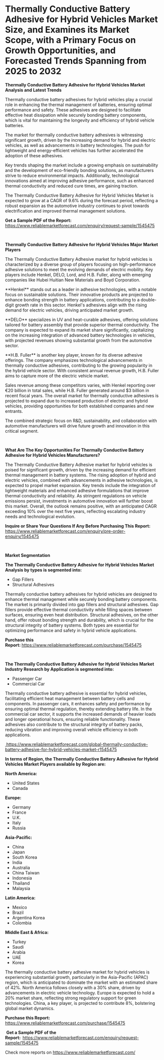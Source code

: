 <p><h1>Thermally Conductive Battery Adhesive for Hybrid Vehicles Market Size, and Examines its Market Scope, with a Primary Focus on Growth Opportunities, and Forecasted Trends Spanning from 2025 to 2032</h1></p><p><strong>Thermally Conductive Battery Adhesive for Hybrid Vehicles Market Analysis and Latest Trends</strong></p>
<p><p>Thermally conductive battery adhesives for hybrid vehicles play a crucial role in enhancing the thermal management of batteries, ensuring optimal performance and safety. These adhesives are designed to facilitate effective heat dissipation while securely bonding battery components, which is vital for maintaining the longevity and efficiency of hybrid vehicle batteries. </p><p>The market for thermally conductive battery adhesives is witnessing significant growth, driven by the increasing demand for hybrid and electric vehicles, as well as advancements in battery technologies. The push for lightweight and energy-efficient vehicles has further accelerated the adoption of these adhesives. </p><p>Key trends shaping the market include a growing emphasis on sustainability and the development of eco-friendly bonding solutions, as manufacturers strive to reduce environmental impacts. Additionally, technological innovations aimed at improving adhesive performance, such as enhanced thermal conductivity and reduced cure times, are gaining traction. </p><p>The Thermally Conductive Battery Adhesive for Hybrid Vehicles Market is expected to grow at a CAGR of 9.6% during the forecast period, reflecting a robust expansion as the automotive industry continues to pivot towards electrification and improved thermal management solutions.</p></p>
<p><strong>Get a Sample PDF of the Report:&nbsp;</strong> <a href="https://www.reliablemarketforecast.com/enquiry/request-sample/1545475?utm_campaign=2193&utm_medium=2&utm_source=Github&utm_content=ia&utm_term=06022025&utm_id=thermally-conductive-battery-adhesive-for-hybrid-vehicles">https://www.reliablemarketforecast.com/enquiry/request-sample/1545475</a></p>
<p>&nbsp;</p>
<p><strong>Thermally Conductive Battery Adhesive for Hybrid Vehicles Major Market Players</strong></p>
<p><p>The Thermally Conductive Battery Adhesive market for hybrid vehicles is characterized by a diverse group of players focusing on high-performance adhesive solutions to meet the evolving demands of electric mobility. Key players include Henkel, DELO, Lord, and H.B. Fuller, along with emerging companies like Hubei Huitian New Materials and Boyd Corporation.</p><p>**Henkel** stands out as a leader in adhesive technologies, with a notable focus on sustainable solutions. Their innovative products are projected to enhance bonding strength in battery applications, contributing to a double-digit growth rate in this sector. Henkel's adhesives align with the rising demand for electric vehicles, driving anticipated market growth.</p><p>**DELO** specializes in UV and heat-curable adhesives, offering solutions tailored for battery assembly that provide superior thermal conductivity. The company is expected to expand its market share significantly, capitalizing on the increasing integration of advanced battery technologies in vehicles, with projected revenues showing substantial growth from the automotive sector.</p><p>**H.B. Fuller** is another key player, known for its diverse adhesive offerings. The company emphasizes technological advancements in thermally conductive adhesives, contributing to the growing popularity in the hybrid vehicle sector. With consistent annual revenue growth, H.B. Fuller aims to capture more of the electric vehicle market.</p><p>Sales revenue among these competitors varies, with Henkel reporting over €20 billion in total sales, while H.B. Fuller generated around $3 billion in recent fiscal years. The overall market for thermally conductive adhesives is projected to expand due to increased production of electric and hybrid vehicles, providing opportunities for both established companies and new entrants. </p><p>The combined strategic focus on R&D, sustainability, and collaboration with automotive manufacturers will drive future growth and innovation in this critical segment.</p></p>
<p>&nbsp;</p>
<p><strong>What Are The Key Opportunities For Thermally Conductive Battery Adhesive for Hybrid Vehicles Manufacturers?</strong></p>
<p><p>The Thermally Conductive Battery Adhesive market for hybrid vehicles is poised for significant growth, driven by the increasing demand for efficient thermal management in battery systems. The rising adoption of hybrid and electric vehicles, combined with advancements in adhesive technologies, is expected to propel market expansion. Key trends include the integration of lightweight materials and enhanced adhesive formulations that improve thermal conductivity and reliability. As stringent regulations on vehicle emissions persist, investments in automotive innovation will further boost this market. Overall, the outlook remains positive, with an anticipated CAGR exceeding 10% over the next five years, reflecting escalating industry needs and technological evolution.</p></p>
<p><strong>Inquire or Share Your Questions If Any Before Purchasing This Report:</strong> <a href="https://www.reliablemarketforecast.com/enquiry/pre-order-enquiry/1545475?utm_campaign=2193&utm_medium=2&utm_source=Github&utm_content=ia&utm_term=06022025&utm_id=thermally-conductive-battery-adhesive-for-hybrid-vehicles">https://www.reliablemarketforecast.com/enquiry/pre-order-enquiry/1545475</a></p>
<p>&nbsp;</p>
<p><strong>Market Segmentation</strong></p>
<p><strong>The Thermally Conductive Battery Adhesive for Hybrid Vehicles Market Analysis by types is segmented into:</strong></p>
<p><ul><li>Gap Fillers</li><li>Structural Adhesives</li></ul></p>
<p><p>Thermally conductive battery adhesives for hybrid vehicles are designed to enhance thermal management while securely bonding battery components. The market is primarily divided into gap fillers and structural adhesives. Gap fillers provide effective thermal conductivity while filling spaces between surfaces, ensuring even heat distribution. Structural adhesives, on the other hand, offer robust bonding strength and durability, which is crucial for the structural integrity of battery systems. Both types are essential for optimizing performance and safety in hybrid vehicle applications.</p></p>
<p><strong>Purchase this Report:&nbsp;</strong><a href="https://www.reliablemarketforecast.com/purchase/1545475?utm_campaign=2193&utm_medium=2&utm_source=Github&utm_content=ia&utm_term=06022025&utm_id=thermally-conductive-battery-adhesive-for-hybrid-vehicles">https://www.reliablemarketforecast.com/purchase/1545475</a></p>
<p>&nbsp;</p>
<p><strong>The Thermally Conductive Battery Adhesive for Hybrid Vehicles Market Industry Research by Application is segmented into:</strong></p>
<p><ul><li>Passenger Car</li><li>Commercial Car</li></ul></p>
<p><p>Thermally conductive battery adhesive is essential for hybrid vehicles, facilitating efficient heat management between battery cells and components. In passenger cars, it enhances safety and performance by ensuring optimal thermal regulation, thereby extending battery life. In the commercial car sector, it supports the increased demands of heavier loads and longer operational hours, ensuring reliable functionality. These adhesives also contribute to the structural integrity of battery packs, reducing vibration and improving overall vehicle efficiency in both applications.</p></p>
<p><a href="https://www.reliablemarketforecast.com/global-thermally-conductive-battery-adhesive-for-hybrid-vehicles-market-r1545475?utm_campaign=2193&utm_medium=2&utm_source=Github&utm_content=ia&utm_term=06022025&utm_id=thermally-conductive-battery-adhesive-for-hybrid-vehicles">&nbsp;https://www.reliablemarketforecast.com/global-thermally-conductive-battery-adhesive-for-hybrid-vehicles-market-r1545475</a></p>
<p><strong>In terms of Region, the Thermally Conductive Battery Adhesive for Hybrid Vehicles Market Players available by Region are:</strong></p>
<p>
    <p> <strong> North America: </strong>
        <ul>
            <li>United States</li>
            <li>Canada</li>
        </ul>
        </p> 
    <p> <strong> Europe: </strong>
        <ul>
            <li>Germany</li>
            <li>France</li>
            <li>U.K.</li>
            <li>Italy</li>
            <li>Russia</li>
        </ul>
        </p> 
    <p> <strong> Asia-Pacific: </strong>
        <ul>
            <li>China</li>
            <li>Japan</li>
            <li>South Korea</li>
            <li>India</li>
            <li>Australia</li>
            <li>China Taiwan</li>
            <li>Indonesia</li>
            <li>Thailand</li>
            <li>Malaysia</li>
        </ul>
        </p> 
    <p> <strong> Latin America: </strong>
        <ul>
            <li>Mexico</li>
            <li>Brazil</li>
            <li>Argentina Korea</li>
            <li>Colombia</li>
        </ul>
        </p> 
    <p> <strong> Middle East & Africa: </strong>
        <ul>
            <li>Turkey</li>
            <li>Saudi</li>
            <li>Arabia</li>
            <li>UAE</li>
            <li>Korea</li>
        </ul>
    </p>
    </p>
<p><p>The thermally conductive battery adhesive market for hybrid vehicles is experiencing substantial growth, particularly in the Asia-Pacific (APAC) region, which is anticipated to dominate the market with an estimated share of 42%. North America follows closely with a 30% share, driven by advancements in electric vehicle technology. Europe is expected to hold a 20% market share, reflecting strong regulatory support for green technologies. China, a key player, is projected to contribute 8%, bolstering global market dynamics.</p></p>
<p><strong>Purchase this Report: </strong><a href="https://www.reliablemarketforecast.com/purchase/1545475?utm_campaign=2193&utm_medium=2&utm_source=Github&utm_content=ia&utm_term=06022025&utm_id=thermally-conductive-battery-adhesive-for-hybrid-vehicles">https://www.reliablemarketforecast.com/purchase/1545475</a></p>
<p>&nbsp;<strong>Get a Sample PDF of the Report:&nbsp;&nbsp;</strong><a href="https://www.reliablemarketforecast.com/enquiry/request-sample/1545475?utm_campaign=2193&utm_medium=2&utm_source=Github&utm_content=ia&utm_term=06022025&utm_id=thermally-conductive-battery-adhesive-for-hybrid-vehicles">https://www.reliablemarketforecast.com/enquiry/request-sample/1545475</a></p>
<p><strong></strong></p>
<p>Check more reports on <a href="https://www.reliablemarketforecast.com/?utm_campaign=2193&utm_medium=2&utm_source=Github&utm_content=ia&utm_term=06022025&utm_id=thermally-conductive-battery-adhesive-for-hybrid-vehicles">https://www.reliablemarketforecast.com/</a></p>